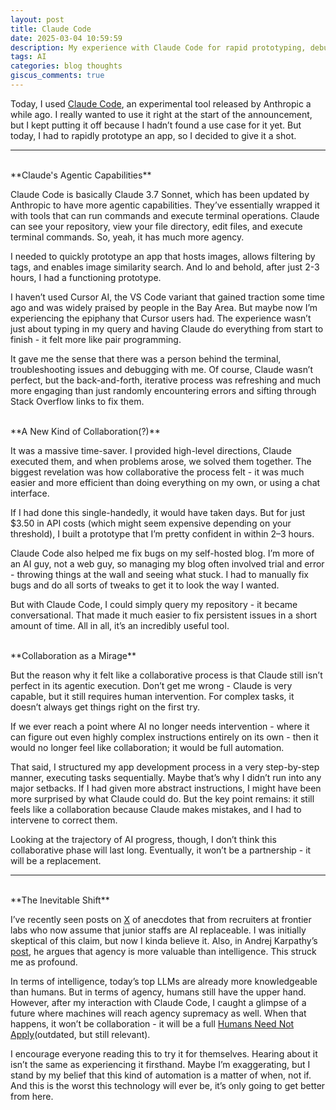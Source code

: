 ```yaml
---
layout: post
title: Claude Code
date: 2025-03-04 10:59:59
description: My experience with Claude Code for rapid prototyping, debugging, and implications of AI agency
tags: AI 
categories: blog thoughts
giscus_comments: true
---
```


Today, I used [Claude Code](https://docs.anthropic.com/en/docs/agents-and-tools/claude-code/overview), an experimental tool released by Anthropic a while ago. I really wanted to use it right at the start of the announcement, but I kept putting it off because I hadn’t found a use case for it yet. But today, I had to rapidly prototype an app, so I decided to give it a shot.

---
<br />
**Claude's Agentic Capabilities**

Claude Code is basically Claude 3.7 Sonnet, which has been updated by Anthropic to have more agentic capabilities. They’ve essentially wrapped it with tools that can run commands and execute terminal operations. Claude can see your repository, view your file directory, edit files, and execute terminal commands. So, yeah, it has much more agency.

I needed to quickly prototype an app that hosts images, allows filtering by tags, and enables image similarity search. And lo and behold, after just 2-3 hours, I had a functioning prototype.

I haven’t used Cursor AI, the VS Code variant that gained traction some time ago and was widely praised by people in the Bay Area. But maybe now I’m experiencing the epiphany that Cursor users had. The experience wasn’t just about typing in my query and having Claude do everything from start to finish - it felt more like pair programming.

It gave me the sense that there was a person behind the terminal, troubleshooting issues and debugging with me. Of course, Claude wasn’t perfect, but the back-and-forth, iterative process was refreshing and much more engaging than just randomly encountering errors and sifting through Stack Overflow links to fix them.

<br />
**A New Kind of Collaboration(?)**

It was a massive time-saver. I provided high-level directions, Claude executed them, and when problems arose, we solved them together. The biggest revelation was how collaborative the process felt - it was much easier and more efficient than doing everything on my own, or using a chat interface.

If I had done this single-handedly, it would have taken days. But for just $3.50 in API costs (which might seem expensive depending on your threshold), I built a prototype that I’m pretty confident in within 2–3 hours.

Claude Code also helped me fix bugs on my self-hosted blog. I’m more of an AI guy, not a web guy, so managing my blog often involved trial and error - throwing things at the wall and seeing what stuck. I had to manually fix bugs and do all sorts of tweaks to get it to look the way I wanted.

But with Claude Code, I could simply query my repository - it became conversational. That made it much easier to fix persistent issues in a short amount of time. All in all, it’s an incredibly useful tool.

<br />
**Collaboration as a Mirage**

But the reason why it felt like a collaborative process is that Claude still isn’t perfect in its agentic execution. Don’t get me wrong - Claude is very capable, but it still requires human intervention. For complex tasks, it doesn’t always get things right on the first try. 

If we ever reach a point where AI no longer needs intervention - where it can figure out even highly complex instructions entirely on its own - then it would no longer feel like collaboration; it would be full automation.

That said, I structured my app development process in a very step-by-step manner, executing tasks sequentially. Maybe that’s why I didn’t run into any major setbacks. If I had given more abstract instructions, I might have been more surprised by what Claude could do. But the key point remains: it still feels like a collaboration because Claude makes mistakes, and I had to intervene to correct them.

Looking at the trajectory of AI progress, though, I don’t think this collaborative phase will last long. Eventually, it won’t be a partnership - it will be a replacement.

---
<br />
**The Inevitable Shift**

I’ve recently seen posts on [X](https://x.com/David_Kasten/status/1893357776702976286) of anecdotes that from recruiters at frontier labs who now assume that junior staffs are AI replaceable. I was initially skeptical of this claim, but now I kinda believe it. Also, in Andrej Karpathy’s [post](https://x.com/karpathy/status/1894099637218545984), he argues that agency is more valuable than intelligence. This struck me as profound.

In terms of intelligence, today’s top LLMs are already more knowledgeable than humans. But in terms of agency, humans still have the upper hand. However, after my interaction with Claude Code, I caught a glimpse of a future where machines will reach agency supremacy as well. When that happens, it won’t be collaboration - it will be a full [Humans Need Not Apply](https://www.youtube.com/watch?v=7Pq-S557XQU)(outdated, but still relevant).

I encourage everyone reading this to try it for themselves. Hearing about it isn’t the same as experiencing it firsthand. Maybe I’m exaggerating, but I stand by my belief that this kind of automation is a matter of when, not if. And this is the worst this technology will ever be, it’s only going to get better from here.